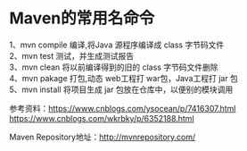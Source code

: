 # Maven的常用名命令

1、mvn compile 编译,将Java 源程序编译成 class 字节码文件<br>
2、mvn test 测试，并生成测试报告<br>
3、mvn clean 将以前编译得到的旧的 class 字节码文件删除<br>
4、mvn pakage 打包,动态 web工程打 war包，Java工程打 jar 包<br>
5、mvn install 将项目生成 jar 包放在仓库中，以便别的模块调用<br>

参考资料：https://www.cnblogs.com/ysocean/p/7416307.html<br>
         https://www.cnblogs.com/wkrbky/p/6352188.html<br>
         
Maven Repository地址：http://mvnrepository.com/

